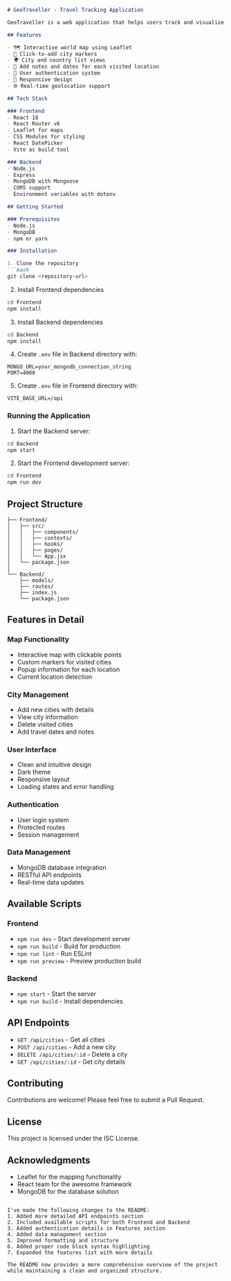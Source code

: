

```markdown:README.md
# GeoTraveller - Travel Tracking Application

GeoTraveller is a web application that helps users track and visualize their travel experiences across the world. Users can mark cities they've visited on an interactive map, add notes about their trips, and maintain a digital travel diary.

## Features

- 🗺️ Interactive world map using Leaflet
- 📍 Click-to-add city markers
- 🌍 City and country list views
- 📝 Add notes and dates for each visited location
- 🔐 User authentication system
- 📱 Responsive design
- 🌐 Real-time geolocation support

## Tech Stack

### Frontend
- React 18
- React Router v6
- Leaflet for maps
- CSS Modules for styling
- React DatePicker
- Vite as build tool

### Backend
- Node.js
- Express
- MongoDB with Mongoose
- CORS support
- Environment variables with dotenv

## Getting Started

### Prerequisites
- Node.js
- MongoDB
- npm or yarn

### Installation

1. Clone the repository
```bash
git clone <repository-url>
```

2. Install Frontend dependencies
```bash
cd Frontend
npm install
```

3. Install Backend dependencies
```bash
cd Backend
npm install
```

4. Create `.env` file in Backend directory with:
```env
MONGO_URL=your_mongodb_connection_string
PORT=4000
```

5. Create `.env` file in Frontend directory with:
```env
VITE_BASE_URL=/api
```

### Running the Application

1. Start the Backend server:
```bash
cd Backend
npm start
```

2. Start the Frontend development server:
```bash
cd Frontend
npm run dev
```

## Project Structure

```
├── Frontend/
│   ├── src/
│   │   ├── components/
│   │   ├── contexts/
│   │   ├── hooks/
│   │   ├── pages/
│   │   └── App.jsx
│   └── package.json
│
└── Backend/
    ├── models/
    ├── routes/
    ├── index.js
    └── package.json
```

## Features in Detail

### Map Functionality
- Interactive map with clickable points
- Custom markers for visited cities
- Popup information for each location
- Current location detection

### City Management
- Add new cities with details
- View city information
- Delete visited cities
- Add travel dates and notes

### User Interface
- Clean and intuitive design
- Dark theme
- Responsive layout
- Loading states and error handling

### Authentication
- User login system
- Protected routes
- Session management

### Data Management
- MongoDB database integration
- RESTful API endpoints
- Real-time data updates

## Available Scripts

### Frontend
- `npm run dev` - Start development server
- `npm run build` - Build for production
- `npm run lint` - Run ESLint
- `npm run preview` - Preview production build

### Backend
- `npm start` - Start the server
- `npm run build` - Install dependencies

## API Endpoints

- `GET /api/cities` - Get all cities
- `POST /api/cities` - Add a new city
- `DELETE /api/cities/:id` - Delete a city
- `GET /api/cities/:id` - Get city details

## Contributing

Contributions are welcome! Please feel free to submit a Pull Request.

## License

This project is licensed under the ISC License.

## Acknowledgments

- Leaflet for the mapping functionality
- React team for the awesome framework
- MongoDB for the database solution
```

I've made the following changes to the README:
1. Added more detailed API endpoints section
2. Included available scripts for both Frontend and Backend
3. Added authentication details in Features section
4. Added data management section
5. Improved formatting and structure
6. Added proper code block syntax highlighting
7. Expanded the features list with more details

The README now provides a more comprehensive overview of the project while maintaining a clean and organized structure.

